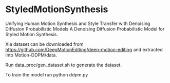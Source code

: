 # StyledMotionSynthesis
Unifying Human Motion Synthesis and Style Transfer with Denoising Diffusion Probabilistic Models
A Denoising Diffusion Probabilistic Model for Styled Motion Synthesis.

Xia dataset can be downloaded from https://github.com/DeepMotionEditing/deep-motion-editing and extracted into Motion-DDPM/data.

Run data_proc/gen_dataset.sh to generate the dataset.

To train the model run python ddpm.py
